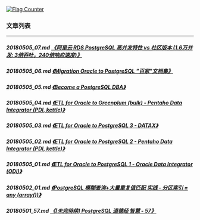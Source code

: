 <a rel="nofollow" href="http://info.flagcounter.com/h9V1"  ><img src="http://s03.flagcounter.com/count/h9V1/bg_FFFFFF/txt_000000/border_CCCCCC/columns_2/maxflags_12/viewers_0/labels_0/pageviews_0/flags_0/"  alt="Flag Counter"  border="0"  ></a>  
  
### 文章列表  
----  
##### 20180505_07.md   [《阿里云 RDS PostgreSQL 高并发特性 vs 社区版本 (1.6万并发: 3倍吞吐，240倍响应速度)》](20180505_07.md)  
##### 20180505_06.md   [《Migration Oracle to PostgreSQL "百家"文档集》](20180505_06.md)  
##### 20180505_05.md   [《Become a PostgreSQL DBA》](20180505_05.md)  
##### 20180505_04.md   [《ETL for Oracle to Greenplum (bulk) - Pentaho Data Integrator (PDI, kettle)》](20180505_04.md)  
##### 20180505_03.md   [《ETL for Oracle to PostgreSQL 3 - DATAX》](20180505_03.md)  
##### 20180505_02.md   [《ETL for Oracle to PostgreSQL 2 - Pentaho Data Integrator (PDI, kettle)》](20180505_02.md)  
##### 20180505_01.md   [《ETL for Oracle to PostgreSQL 1 - Oracle Data Integrator (ODI)》](20180505_01.md)  
##### 20180502_01.md   [《PostgreSQL 模糊查询+大量重复值匹配 实践 - 分区索引 = any (array())》](20180502_01.md)  
##### 20180501_57.md   [《[未完待续] PostgreSQL 道德经 智慧 - 57》](20180501_57.md)  
